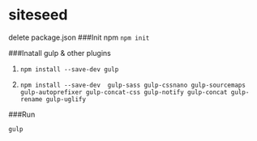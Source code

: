 # siteseed


delete package.json
###Init npm
`npm init`

###Inatall gulp & other plugins
1. `npm install --save-dev gulp`

2. `npm install --save-dev  gulp-sass gulp-cssnano gulp-sourcemaps gulp-autoprefixer gulp-concat-css gulp-notify
gulp-concat gulp-rename gulp-uglify
`

###Run

 `gulp`